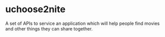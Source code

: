 # uchoose2nite
A set of APIs to service an application which will help people find movies and other things they can share together.
